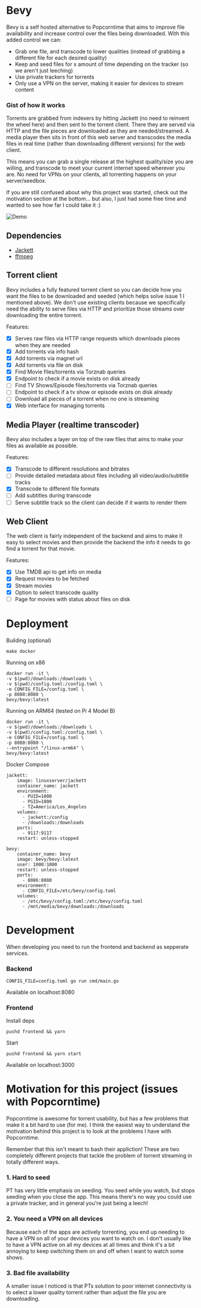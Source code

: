 # Bevy

Bevy is a self hosted alternative to Popcorntime that aims to improve file availability and increase control over the files being downloaded. With this added control we can:

- Grab one file, and transcode to lower qualities (instead of grabbing a different file for each desired quality)
- Keep and seed files for x amount of time depending on the tracker (so we aren't just leeching)
- Use private trackers for torrents
- Only use a VPN on the server, making it easier for devices to stream content

### Gist of how it works

Torrents are grabbed from indexers by hitting Jackett (no need to reinvent the wheel here) and then sent to the torrent client. There they are served via HTTP and the file pieces are downloaded as they are needed/streamed. A media player then sits in front of this web server and transcodes the media files in real time (rather than downloading different versions) for the web client.

This means you can grab a single release at the highest quality/size you are willing, and transcode to meet your current internet speed wherever you are. No need for VPNs on your clients, all torrenting happens on your server/seedbox.

If you are still confused about why this project was started, check out the motivation section at the bottom... but also, I just had some free time and wanted to see how far I could take it :)

![Demo](demo-gif.gif)

## Dependencies

- [Jackett](https://github.com/Jackett/Jackett)
- [ffmpeg](https://ffmpeg.org/)

## Torrent client

Bevy includes a fully featured torrent client so you can decide how you want the files to be downloaded and seeded (which helps solve issue 1 I mentioned above). We don't use existing clients because we specifically need the ability to serve files via HTTP and prioritize those streams over downloading the entire torrent.

Features:

- [x] Serves raw files via HTTP range requests which downloads pieces when they are needed
- [x] Add torrents via info hash
- [x] Add torrents via magnet url
- [x] Add torrents via file on disk
- [x] Find Movie files/torrents via Torznab queries
- [x] Endpoint to check if a movie exists on disk already
- [ ] Find TV Shows/Episode files/torrents via Torznab queries
- [ ] Endpoint to check if a tv show or episode exists on disk already
- [ ] Download all pieces of a torrent when no one is streaming
- [x] Web interface for managing torrents

## Media Player (realtime transcoder)

Bevy also includes a layer on top of the raw files that aims to make your files as available as possible.

Features:

- [x] Transcode to different resolutions and bitrates
- [ ] Provide detailed metadata about files including all video/audio/subtitle tracks
- [x] Transcode to different file formats
- [ ] Add subtitles during transcode
- [ ] Serve subtitle track so the client can decide if it wants to render them

## Web Client

The web client is fairly independent of the backend and aims to make it easy to select movies and then provide the backend the info it needs to go find a torrent for that movie.

Features:

- [x] Use TMDB api to get info on media
- [x] Request movies to be fetched
- [x] Stream movies
- [x] Option to select transcode quality
- [ ] Page for movies with status about files on disk

# Deployment

Building (optional)

```
make docker
```

Running on x86

```
docker run -it \
-v $(pwd)/downloads:/downloads \
-v $(pwd)/config.toml:/config.toml \
-e CONFIG_FILE=/config.toml \
-p 8080:8080 \
bevy/bevy:latest
```

Running on ARM64 (tested on Pi 4 Model B)

```
docker run -it \
-v $(pwd)/downloads:/downloads \
-v $(pwd)/config.toml:/config.toml \
-e CONFIG_FILE=/config.toml \
-p 8080:8080 \
--entrypoint "/linux-arm64" \
bevy/bevy:latest
```

Docker Compose

```
jackett:
    image: linuxserver/jackett
    container_name: jackett
    environment:
      - PUID=1000
      - PGID=1000
      - TZ=America/Los_Angeles
    volumes:
      - jackett:/config
      - /downloads:/downloads
    ports:
      - 9117:9117
    restart: unless-stopped

bevy:
    container_name: bevy
    image: bevy/bevy:latest
    user: 1000:1000
    restart: unless-stopped
    ports:
      - 8086:8080
    environment:
      - CONFIG_FILE=/etc/bevy/config.toml
    volumes:
      - /etc/bevy/config.toml:/etc/bevy/config.toml
      - /mnt/media/bevy/downloads:/downloads
```

# Development

When developing you need to run the frontend and backend as sepperate services.

### Backend

`CONFIG_FILE=config.toml go run cmd/main.go`

Available on localhost:8080

### Frontend

Install deps

`pushd frontend && yarn`

Start

`pushd frontend && yarn start`

Available on localhost:3000

# Motivation for this project (issues with Popcorntime)

Popcorntime is awesome for torrent usability, but has a few problems that make it a bit hard to use (for me). I think the easiest way to understand the motivation behind this project is to look at the problems I have with Popcorntime.

Remember that this isn't meant to bash their appliction! These are two completely different projects that tackle the problem of torrent streaming in totally different ways.

### 1. Hard to seed

PT has very little emphasis on seeding. You seed while you watch, but stops seeding when you close the app. This means there's no way you could use a private tracker, and in general you're just being a leech!

### 2. You need a VPN on all devices

Because each of the apps are actively torrenting, you end up needing to have a VPN on all of your devices you want to watch on. I don't usually like to have a VPN active on all my devices at all times and think it's a bit annoying to keep switching them on and off when I want to watch some shows.

### 3. Bad file availability

A smaller issue I noticed is that PTs solution to poor internet connectivity is to select a lower quality torrent rather than adjust the file you are downloading.

